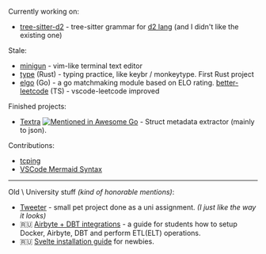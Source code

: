 Currently working on: 
* [tree-sitter-d2](https://github.com/ravsii/tree-sitter-d2) - tree-sitter grammar for [d2 lang](https://d2lang.com/) (and I didn't like the existing one)

Stale:
* [minigun](https://github.com/ravsii/minigun) - vim-like terminal text editor
* [type](https://github.com/ravsii/typer) (Rust) - typing practice, like keybr / monkeytype. First Rust project
* [elgo](https://github.com/ravsii/elgo) (Go) - a go matchmaking module based on ELO rating.
   [better-leetcode](https://github.com/ravsii/better-leetcode) (TS) - vscode-leetcode improved

Finished projects:

- [Textra](https://github.com/ravsii/textra) [![Mentioned in Awesome Go](https://awesome.re/mentioned-badge.svg)](https://github.com/avelino/awesome-go) - Struct metadata extractor (mainly to json).

Contributions:

- [tcping](https://github.com/pouriyajamshidi/tcping)
- [VSCode Mermaid Syntax](https://github.com/bpruitt-goddard/vscode-mermaid-syntax-highlight)

___

Old \ University stuff _(kind of honorable mentions)_:

- [Tweeter](https://github.com/ravsii/tweeter) - small pet project done as a uni assignment. _(I just like the way it looks)_
- 🇷🇺 [Airbyte + DBT integrations](https://github.com/ravsii/UDvIS) - a guide for students how to setup Docker, Airbyte, DBT and perform ETL(ELT) operations.
- 🇷🇺 [Svelte installation guide](https://github.com/ravsii/svelte-installation-guide-ru) for newbies.

